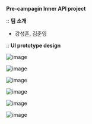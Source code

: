 **Pre-campagin Inner API project**


:: **팀 소개**


* 강성훈, 김준영


:: **UI prototype design**


![image](https://user-images.githubusercontent.com/42740545/162650903-cc9fcf63-3900-4825-8056-dc29c425dc0c.png)

![image](https://user-images.githubusercontent.com/42740545/162650915-09174f6f-5a6f-4340-bb69-17870ed0972d.png)

![image](https://user-images.githubusercontent.com/42740545/162650923-7458b094-8aa0-464c-94e9-a65a35678d5f.png)

![image](https://user-images.githubusercontent.com/42740545/162650934-fccf4793-3b50-4bc0-ac70-27b12241d94f.png)

![image](https://user-images.githubusercontent.com/42740545/162650957-1f7ad8b9-1a44-44e7-8446-75894e829984.png)

![image](https://user-images.githubusercontent.com/42740545/162651103-8a34e4a9-d11d-43d6-9bb0-639b6ad0fef4.png)
